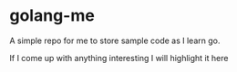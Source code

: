 golang-me
=========

A simple repo for me to store sample code as I learn go.

If I come up with anything interesting I will highlight it here